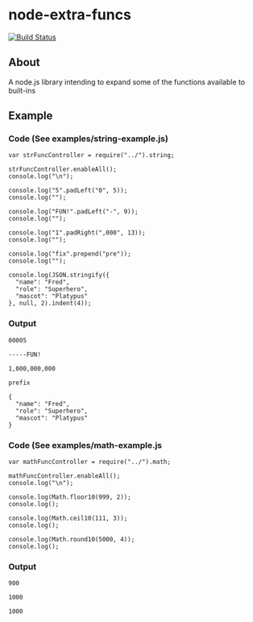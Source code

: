 # node-extra-funcs
[![Build Status](https://travis-ci.org/eledger-org/node-extra-funcs.svg?branch=master)](https://travis-ci.org/eledger-org/node-extra-funcs)

## About

A node.js library intending to expand some of the functions available to built-ins

## Example

### Code (See examples/string-example.js)

    var strFuncController = require("../").string;

    strFuncController.enableAll();
    console.log("\n");

    console.log("5".padLeft("0", 5));
    console.log("");

    console.log("FUN!".padLeft("-", 9));
    console.log("");

    console.log("1".padRight(",000", 13));
    console.log("");

    console.log("fix".prepend("pre"));
    console.log("");

    console.log(JSON.stringify({
      "name": "Fred",
      "role": "Superhero",
      "mascot": "Platypus"
    }, null, 2).indent(4));

### Output

    00005

    -----FUN!

    1,000,000,000

    prefix

    {
      "name": "Fred",
      "role": "Superhero",
      "mascot": "Platypus"
    }

### Code (See examples/math-example.js

    var mathFuncController = require("../").math;

    mathFuncController.enableAll();
    console.log("\n");

    console.log(Math.floor10(999, 2));
    console.log();

    console.log(Math.ceil10(111, 3));
    console.log();

    console.log(Math.round10(5000, 4));
    console.log();

### Output

    900

    1000

    1000

